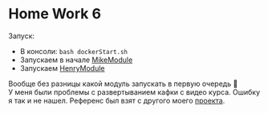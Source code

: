 # Home Work 6

Запуск:
* В консоли: `bash dockerStart.sh`
* Запускаем в начале [MikeModule](MikeModule)
* Запускаем [HenryModule](HenryModule)

Вообще без разницы какой модуль запускать в первую очередь 🙂<br/>
У меня были проблемы с развертыванием кафки с видео курса. Ошибку я так и не нашел. Референс был взят с другого моего [проекта](https://github.com/AleksGelvides/TargetMonkey-for-review/tree/main/company-moderation-service).

